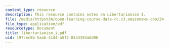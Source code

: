 ```yaml
---
content_type: resource
description: This resource contains notes on Libertarianism I.
file: /media/https%3A/open-learning-course-data-rc.s3.amazonaws.com/24-221-metaphysics-free-will-fall-2004/197cec8b5aab41d4a5f283a3393a6d06_libertarianism_i.pdf
file_type: application/pdf
resourcetype: Document
title: libertarianism_i.pdf
uid: 197cec8b-5aab-41d4-a5f2-83a3393a6d06
---
```


